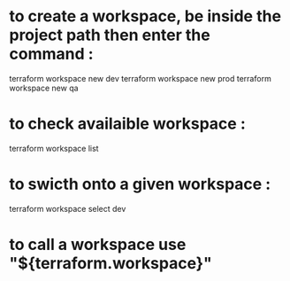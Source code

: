 # to create a workspace, be inside the project path then enter the command :
terraform workspace new dev
terraform workspace new prod
terraform workspace new qa
# to check availaible workspace :
terraform workspace list
# to swicth onto a given workspace :
terraform workspace select dev
# to call a workspace use "${terraform.workspace}"